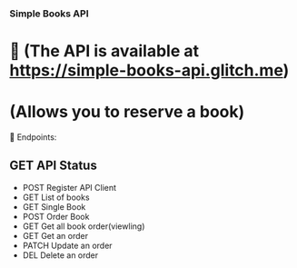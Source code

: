### Simple Books API
# 🌉 (The API is available at https://simple-books-api.glitch.me)
# (Allows you to reserve a book)

📜 Endpoints:

## GET API Status
 - POST Register API Client
 - GET List of books
 - GET Single Book
 - POST Order Book
 - GET Get all book order(viewling)
 - GET Get an order
 - PATCH Update an order
 - DEL Delete an order
